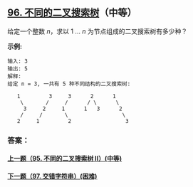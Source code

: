 ## [96. 不同的二叉搜索树](https://leetcode-cn.com/problems/unique-binary-search-trees/)（中等）

给定一个整数 *n*，求以 1 ... *n* 为节点组成的二叉搜索树有多少种？

**示例:**

```
输入: 3
输出: 5
解释:
给定 n = 3, 一共有 5 种不同结构的二叉搜索树:

   1         3     3      2      1
    \       /     /      / \      \
     3     2     1      1   3      2
    /     /       \                 \
   2     1         2                 3
```



### 答案：



#### [上一题（95. 不同的二叉搜索树 II）(中等)](https://github.com/sdwwld/leetCode/blob/master/src/main/java/com/wld/java/leetcode/leetCode0095.md)

#### [下一题（97. 交错字符串）(困难)](https://github.com/sdwwld/leetCode/blob/master/src/main/java/com/wld/java/leetcode/leetCode0097.md)